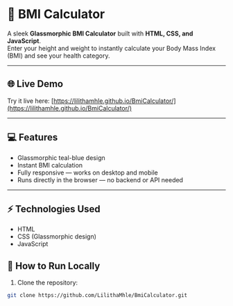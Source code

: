 # 🧮 BMI Calculator

A sleek **Glassmorphic BMI Calculator** built with **HTML, CSS, and JavaScript**.  
Enter your height and weight to instantly calculate your Body Mass Index (BMI) and see your health category.

---

## 🌐 Live Demo
Try it live here: [https://lilithamhle.github.io/BmiCalculator/](https://lilithamhle.github.io/BmiCalculator/)

---

## 💻 Features
- Glassmorphic teal-blue design  
- Instant BMI calculation  
- Fully responsive — works on desktop and mobile  
- Runs directly in the browser — no backend or API needed  

---

## ⚡ Technologies Used
- HTML
- CSS (Glassmorphic design)
- JavaScript
  
## 📂 How to Run Locally
1. Clone the repository:

```bash
git clone https://github.com/LilithaMhle/BmiCalculator.git


